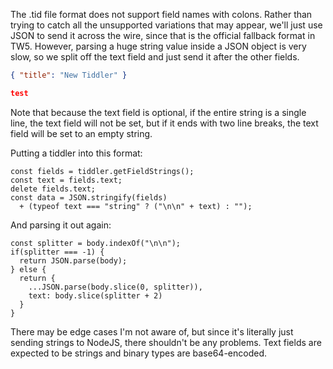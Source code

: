 The .tid file format does not support field names with colons.  Rather than trying to catch all the unsupported variations that may appear, we'll just use JSON to send it across the wire, since that is the official fallback format in TW5. However, parsing a huge string value inside a JSON object is very slow, so we split off the text field and just send it after the other fields. 

```json
{ "title": "New Tiddler" }

test
```

Note that because the text field is optional, if the entire string is a single line, the text field will not be set, but if it ends with two line breaks, the text field will be set to an empty string. 

Putting a tiddler into this format:

```
const fields = tiddler.getFieldStrings();
const text = fields.text;
delete fields.text;
const data = JSON.stringify(fields) 
  + (typeof text === "string" ? ("\n\n" + text) : "");
```

And parsing it out again:

```
const splitter = body.indexOf("\n\n");
if(splitter === -1) {
  return JSON.parse(body);
} else { 
  return {
    ...JSON.parse(body.slice(0, splitter)),
    text: body.slice(splitter + 2)
  }
}
```

There may be edge cases I'm not aware of, but since it's literally just sending strings to NodeJS, there shouldn't be any problems. Text fields are expected to be strings and binary types are base64-encoded. 